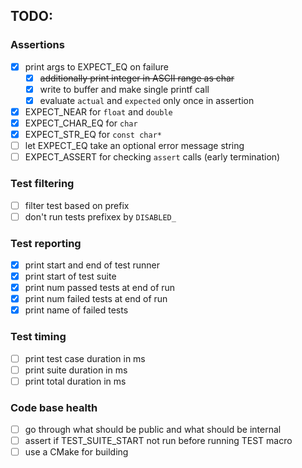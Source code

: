 ## TODO:

### Assertions
- [x] print args to EXPECT_EQ on failure
  - [x] ~~additionally print integer in ASCII range as char~~
  - [x] write to buffer and make single printf call
  - [x] evaluate `actual` and `expected` only once in assertion
- [x] EXPECT_NEAR for `float` and `double`
- [x] EXPECT_CHAR_EQ for `char`
- [x] EXPECT_STR_EQ for `const char*`
- [ ] let EXPECT_EQ take an optional error message string
- [ ] EXPECT_ASSERT for checking `assert` calls (early termination)

### Test filtering
- [ ] filter test based on prefix
- [ ] don't run tests prefixex by `DISABLED_`

### Test reporting
- [x] print start and end of test runner
- [x] print start of test suite
- [x] print num passed tests at end of run
- [x] print num failed tests at end of run
- [x] print name of failed tests

### Test timing
- [ ] print test case duration in ms
- [ ] print suite duration in ms
- [ ] print total duration in ms

### Code base health
- [ ] go through what should be public and what should be internal
- [ ] assert if TEST_SUITE_START not run before running TEST macro
- [ ] use a CMake for building
